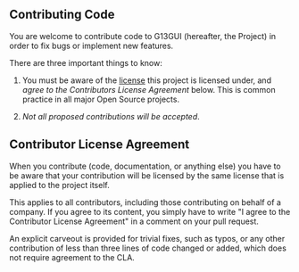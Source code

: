 ## Contributing Code

You are welcome to contribute code to G13GUI (hereafter, the Project) in
order to fix bugs or implement new features.

There are three important things to know:

  1. You must be aware of the [license](LICENSE) this project is licensed
     under, and *agree to the Contributors License Agreement* below. This
     is common practice in all major Open Source projects.

  2. *Not all proposed contributions will be accepted*.

## Contributor License Agreement

When you contribute (code, documentation, or anything else) you have to be
aware that your contribution will be licensed by the same license that is
applied to the project itself.

This applies to all contributors, including those contributing on behalf of
a company. If you agree to its content, you simply have to write "I agree
to the Contributor License Agreement" in a comment on your pull request.

An explicit carveout is provided for trivial fixes, such as typos, or any
other contribution of less than three lines of code changed or added, which
does not require agreement to the CLA.
